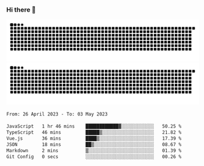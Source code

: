 ### Hi there 👋

![GitHub Snake Light](https://raw.githubusercontent.com/jichangee/jichangee/output/github-snake.svg#gh-light-mode-only)
![GitHub Snake dark](https://raw.githubusercontent.com/jichangee/jichangee/output/github-snake-dark.svg#gh-dark-mode-only)

<!--START_SECTION:waka-->

```text
From: 26 April 2023 - To: 03 May 2023

JavaScript   1 hr 46 mins    ████████████▓░░░░░░░░░░░░   50.25 %
TypeScript   46 mins         █████▒░░░░░░░░░░░░░░░░░░░   21.82 %
Vue.js       36 mins         ████▒░░░░░░░░░░░░░░░░░░░░   17.39 %
JSON         18 mins         ██▒░░░░░░░░░░░░░░░░░░░░░░   08.67 %
Markdown     2 mins          ▒░░░░░░░░░░░░░░░░░░░░░░░░   01.39 %
Git Config   0 secs          ░░░░░░░░░░░░░░░░░░░░░░░░░   00.26 %
```

<!--END_SECTION:waka-->

<!--
![GitHub Snake Light](github-snake.svg#gh-light-mode-only)
![GitHub Snake dark](github-snake-dark.svg#gh-dark-mode-only)
-->

<!--
**jichangee/jichangee** is a ✨ _special_ ✨ repository because its `README.md` (this file) appears on your GitHub profile.

Here are some ideas to get you started:

- 🔭 I’m currently working on ...
- 🌱 I’m currently learning ...
- 👯 I’m looking to collaborate on ...
- 🤔 I’m looking for help with ...
- 💬 Ask me about ...
- 📫 How to reach me: ...
- 😄 Pronouns: ...
- ⚡ Fun fact: ...
-->
